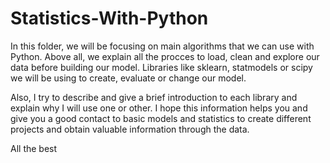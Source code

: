 # Statistics-With-Python
In this folder, we will be focusing on main algorithms that we can use with Python. Above all, we explain all the procces to load, clean and explore our data before building our model. Libraries like sklearn, statmodels or scipy we will be using to create, evaluate or change our model.

Also, I try to describe and give a brief introduction to each library and explain why I will use one or other. I hope this information helps you and give you a good contact to basic models and statistics to create different projects and obtain valuable information through the data.

All the best
